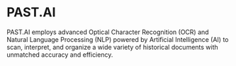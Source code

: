 # PAST.AI
PAST.AI employs advanced Optical Character Recognition (OCR) and Natural Language Processing (NLP) powered by Artificial Intelligence (AI) to scan, interpret, and organize a wide variety of historical documents with unmatched accuracy and efficiency.
